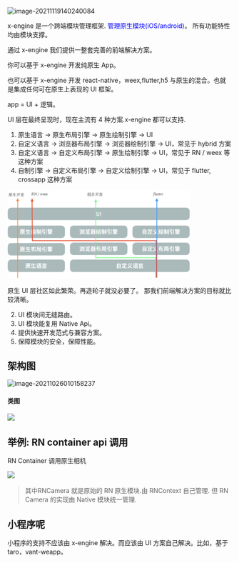 ![image-20211119140240084](https://md4zk.oss-cn-beijing.aliyuncs.com/img/image-20211119140240084.png)



x-engine 是一个跨端模块管理框架. <span style="color:blue">管理原生模块(iOS/android)</span>。 所有功能特性均由模块支撑。

通过 x-engine  我们提供一整套完善的前端解决方案。 

你可以基于 x-engine 开发纯原生 App。

也可以基于 x-engine 开发 react-native，weex,flutter,h5 与原生的混合。也就是集成任何可在原生上表现的 UI 框架。



app = UI + 逻辑。

UI 层在最终呈现时，现在主流有 4 种方案.x-engine 都可以支持.

1. 原生语言 -> 原生布局引擎 -> 原生绘制引擎  -> UI
2. 自定义语言 -> 浏览器布局引擎 -> 浏览器绘制引擎  -> UI，常见于 hybrid 方案
3. 自定义语言 -> 自定义布局引擎 -> 原生绘制引擎     -> UI，常见于 RN / weex 等这种方案
4. 自制引擎    -> 自定义布局引擎 -> 自定义绘制引擎  -> UI，常见于 flutter, crossapp 这种方案



<img src="assets/image-20210524125334634.png" alt="image-20210524125334634" style="zoom:40%;" />



原生 UI 层社区如此繁荣。再造轮子就没必要了。 那我们前端解决方案的目标就比较清晰。

2. UI 模块间无缝路由。
3. UI 模块能复用 Native Api。
4. 提供快速开发范式与兼容方案。
4. 保障模块的安全，保障性能。



<!-- tabs:start -->

## **架构图**



![image-20211026010158237](https://md4zk.oss-cn-beijing.aliyuncs.com/img/image-20211026010158237.png)

#### **类图**

![](https://md4zk.oss-cn-beijing.aliyuncs.com/img/design-compatiable.png)


<!-- tabs:end -->

  

## 举例: RN container api 调用

RN Container 调用原生相机

![](https://md4zk.oss-cn-beijing.aliyuncs.com/img/image-20211018132618053.png)

 

> 其中RNCamera 就是原始的 RN 原生模块.由 RNContext 自己管理. 但 RN Camera 的实现由 Native 模块统一管理.

## 小程序呢

小程序的支持不应该由 x-engine 解决。而应该由 UI 方案自己解决。比如，基于 taro，vant-weapp。



